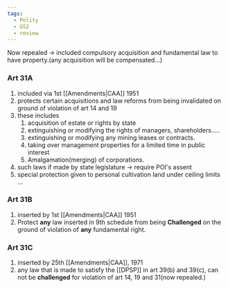 ```yaml
---
tags:
  - Polity
  - GS2
  - review
---
```

Now repealed -> included compulsory acquisition and fundamental law to have property.(any acquisition will be compensated...)

### Art 31A
1. included via 1st [[Amendments|CAA]] 1951
2. protects certain acquisitions and law reforms from being invalidated on ground of violation of art 14 and 19
3. these includes
	1. acquisition of estate or rights by state
	2. extinguishing or modifying the rights of  managers, shareholders.....
	3. extinguishing or modifying any mining leases or contracts.
	4. taking over management properties for a limited time in public interest
	5. Amalgamation(merging) of corporations.
4. such laws if made by state legislature -> require POI's assent
5. special protection given to personal cultivation land under ceiling limits ...

### Art 31B
1. inserted by 1st [[Amendments|CAA]] 1951
2. Protect **any** law inserted in 9th schedule from being **Challenged** on the ground of violation of **any** fundamental right.

### Art 31C
1. inserted by 25th [[Amendments|CAA]], 1971
2. any law that is made to satisfy the [[DPSP]] in art 39(b) and 39(c), can not be **challenged** for violation of art 14, 19 and 31(now repealed.)
